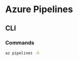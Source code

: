 # Azure Pipelines

<!--
azure-pipelines.yml

https://github.com/zc-hmcts/devops-coding-challenge/blob/main/azure-pipelines.yml
-->

## CLI

### Commands

```sh
az pipelines -h
```

<!-- ### Usage

```sh
#
az pipelines list
``` -->

<!--
az pipelines create --name $name \
  --description '' \
  --repository $repository \
  --branch master \
  --repository-type github \
  --yml-path .ci/azure-pipelines-v2.yml \
  --service-connection $service_connection
-->
